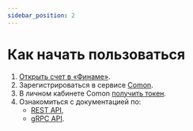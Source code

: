 ```yaml
---
sidebar_position: 2
---
```


# Как начать пользоваться

1. [Открыть счет в «Финаме»](https://open.finam.ru/registration).
2. Зарегистрироваться в сервисе [Comon](https://www.comon.ru/).
3. В личном кабинете Comon [получить токен](https://www.comon.ru/my/trade-api/tokens).
4. Ознакомиться с документацией по:
   - [REST API](https://finamweb.github.io/trade-api-docs/category/rest-api),
   - [gRPC API](https://finamweb.github.io/trade-api-docs/category/grpc).
